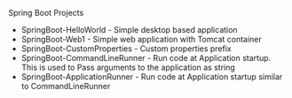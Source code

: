 Spring Boot Projects

* SpringBoot-HelloWorld - Simple desktop based application
* SpringBoot-Web1 - Simple web application with Tomcat container
* SpringBoot-CustomProperties - Custom properties prefix
* SpringBoot-CommandLineRunner - Run code at Application startup. This is used to Pass arguments to the application as string
* SpringBoot-ApplicationRunner - Run code at Application startup similar to CommandLineRunner
